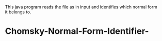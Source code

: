 This java program reads the file as in input and identifies which normal form it belongs to.
# Chomsky-Normal-Form-Identifier-
